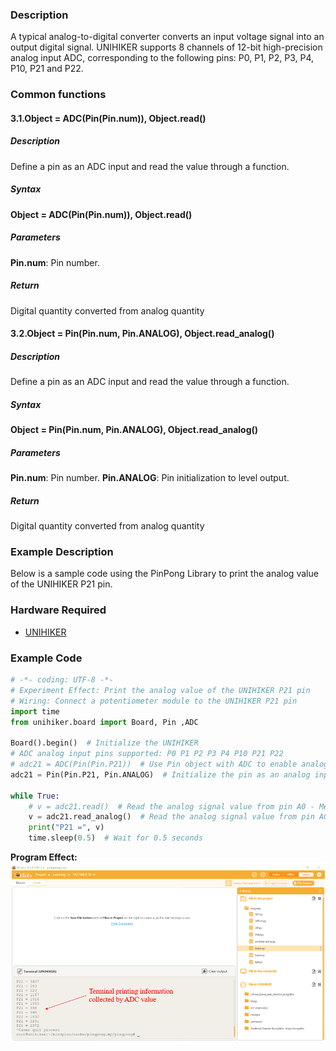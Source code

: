 ### **Description**
A typical analog-to-digital converter converts an input voltage signal into an output digital signal. UNIHIKER supports 8 channels of 12-bit high-precision analog input ADC, corresponding to the following pins: P0, P1, P2, P3, P4, P10, P21 and P22.
### **Common functions**
#### **3.1.Object = ADC(Pin(Pin.num)), Object.read()**
##### **Description**
Define a pin as an ADC input and read the value through a function.
##### **Syntax**
**Object = ADC(Pin(Pin.num)), Object.read()**
##### **Parameters**
**Pin.num**: Pin number.
##### **Return**
Digital quantity converted from analog quantity
#### **3.2.Object = Pin(Pin.num, Pin.ANALOG), Object.read_analog()**
##### **Description**
Define a pin as an ADC input and read the value through a function.
##### **Syntax**
**Object = Pin(Pin.num, Pin.ANALOG), Object.read_analog()**
##### **Parameters**
**Pin.num**: Pin number.
**Pin.ANALOG**: Pin initialization to level output.
##### **Return**
Digital quantity converted from analog quantity
### **Example Description**
Below is a sample code using the PinPong Library to print the analog value of the UNIHIKER P21 pin.
### **Hardware Required**

- [UNIHIKER](https://www.dfrobot.com/product-2691.html)
### **Example Code**
```python
# -*- coding: UTF-8 -*-
# Experiment Effect: Print the analog value of the UNIHIKER P21 pin
# Wiring: Connect a potentiometer module to the UNIHIKER P21 pin
import time
from unihiker.board import Board, Pin ,ADC

Board().begin()  # Initialize the UNIHIKER
# ADC analog input pins supported: P0 P1 P2 P3 P4 P10 P21 P22
# adc21 = ADC(Pin(Pin.P21))  # Use Pin object with ADC to enable analog input - Method 1
adc21 = Pin(Pin.P21, Pin.ANALOG)  # Initialize the pin as an analog input - Method 2

while True:
    # v = adc21.read()  # Read the analog signal value from pin A0 - Method 1
    v = adc21.read_analog()  # Read the analog signal value from pin A0 - Method 2
    print("P21 =", v)
    time.sleep(0.5)  # Wait for 0.5 seconds
```
**Program Effect:**
![image.png](img/3_Analog_Input_ADC_/1722840105862-b3479334-2ef9-4f12-9d8c-8974c0bfd11c.png)
